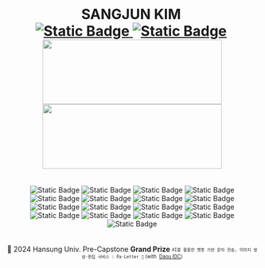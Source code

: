 <h1 style="margin: 0; margin-right: 4px; text-decoration: none">
    <div align="center">SANGJUN KIM</div>
    <div align="center">
<!--         <img
            src="https://hits.seeyoufarm.com/api/count/incr/badge.svg?url=https%3A%2F%2Fgithub.com%2F6-keem%2F&count_bg=%23000000&title_bg=%23000000&icon=github.svg&icon_color=%23E7E7E7&title=hits&edge_flat=false"
            alt="hits badge"
            style="vertical-align: middle"
        /> -->
        <a href="https://6-keem-dev.vercel.app/blog" target="_blank">
            <img alt="Static Badge" src="https://img.shields.io/badge/6--keem.dev-FFFFFF?style=flat-square&logo=analogue&logoColor=black">
        </a>
        <a
            href="mailto:6ukeem@gmail.com"
            style="display: inline-flex; align-items: center"
        >
            <img
                alt="Static Badge"
                src="https://img.shields.io/badge/gmail-EA4335?style=flat-square&logo=gmail&logoColor=white"
                style="vertical-align: middle"
            />
        </a>
    </div/>
</h1>
<div align="center"><a href="https://6-keem-dev.vercel.app/blog" target="_blank" rel="noopener noreferrer"><img
            width="360"
            height="130"
            src="https://6-keem-dev.vercel.app/api/badge?width=360&height=130"
        /></a> <a href="https://6-keem-dev.vercel.app/blog" target="_blank" rel="noopener noreferrer"><img
            width="360"
            height="130"
            src="https://6-keem-dev.vercel.app/api/badge?width=360&height=130&date=2024-12-22"
        /></a>
</div>
<br/></br>
<div align="center">
        <img
            alt="Static Badge"
            src="https://img.shields.io/badge/Flutter-02569B?style=flat&logo=Flutter&logoColor=white"
        />
        <img
            alt="Static Badge"
            src="https://img.shields.io/badge/React-61DAFB?style=flat&logo=react&logoColor=black"
        />
        <img
            alt="Static Badge"
            src="https://img.shields.io/badge/Next.js-000000?style=flat&logo=nextdotjs&logoColor=white"
        />
        <img
            alt="Static Badge"
            src="https://img.shields.io/badge/Redux-764ABC?style=flat&logo=redux&logoColor=white"
        />
        <br/>
        <img
            alt="Static Badge"
            src="https://img.shields.io/badge/Spring Boot-6DB33F?style=flat&logo=springboot&logoColor=white"
        />
        <img
            alt="Static Badge"
            src="https://img.shields.io/badge/Spring Security-6DB33F?style=flat&logo=springsecurity&logoColor=white"
        />
        <img
            alt="Static Badge"
            src="https://img.shields.io/badge/Django-092E20?style=flat&logo=django&logoColor=white"
        />
        <img
            alt="Static Badge"
            src="https://img.shields.io/badge/Docker-2496ED?style=flat&logo=docker&logoColor=white"
        />
        <br/>
        <img
            alt="Static Badge"
            src="https://img.shields.io/badge/MYSQL-4479A1?style=flat&logo=mysql&logoColor=white"
        />
        <img
            alt="Static Badge"
            src="https://img.shields.io/badge/mariadb-003545?style=flat&logo=mariadb&logoColor=white"
        />
        <img
            alt="Static Badge"
            src="https://img.shields.io/badge/Redis-FF4438?style=flat&logo=redis&logoColor=white"
        />
        <img
            alt="Static Badge"
            src="https://img.shields.io/badge/Firebase-DD2C00?style=flat&logo=firebase&logoColor=white"
        />
        <br/>
        <img
            alt="Static Badge"
            src="https://img.shields.io/badge/Git-F05032?style=flat&logo=git&logoColor=white"
        />
        <img alt="Static Badge" src="https://img.shields.io/badge/GitHub_Actions-2088FF?logo=githubactions&logoColor=white"/>
        <img alt="Static Badge" src="https://img.shields.io/badge/Jenkins-D24939?style=flat&logo=Jenkins&logoColor=white">
        <img
            alt="Static Badge"
            src="https://img.shields.io/badge/Confluence-172B4D?style=flat&logo=confluence&logoColor=white"
        />
        <img
            alt="Static Badge"
            src="https://img.shields.io/badge/JIRA-0052CC?style=flat&logo=jira&logoColor=white"
        />
    </div>
<br /></br/>

<div align="center">
    🏅 2024 Hansung Univ. Pre-Capstone <strong>Grand Prize</strong>
    <sub>
        <sup><code>AI를 활용한 챗봇 기반 문자 전송, 이미지 생성·편집 서비스 : Pa·Letter 🎨</code>
            <span style="display: inline-flex; align-items: center">
                (with &nbsp;<a
                    href="https://www.daouidc.com/"
                    target="_blank"
                    >Daou IDC</a
                >)</span
            ></sup
        >
    </sub>
</div>
